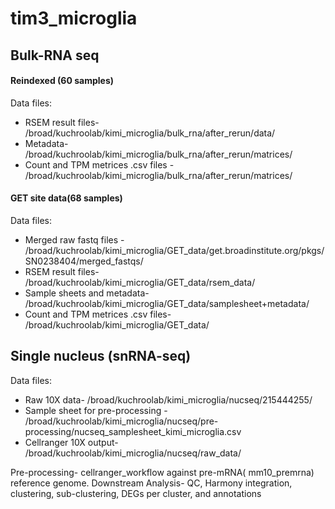 # tim3_microglia
## Bulk-RNA seq
#### Reindexed (60 samples)
Data files:
 - RSEM result files- /broad/kuchroolab/kimi_microglia/bulk_rna/after_rerun/data/
 - Metadata- /broad/kuchroolab/kimi_microglia/bulk_rna/after_rerun/matrices/
 - Count and TPM metrices .csv files - /broad/kuchroolab/kimi_microglia/bulk_rna/after_rerun/matrices/

#### GET site data(68 samples)
Data files:
 - Merged raw fastq files - /broad/kuchroolab/kimi_microglia/GET_data/get.broadinstitute.org/pkgs/SN0238404/merged_fastqs/
 - RSEM result files- /broad/kuchroolab/kimi_microglia/GET_data/rsem_data/
 - Sample sheets and metadata- /broad/kuchroolab/kimi_microglia/GET_data/samplesheet+metadata/
 - Count and TPM metrices .csv files- /broad/kuchroolab/kimi_microglia/GET_data/


## Single nucleus (snRNA-seq)

Data files:
- Raw 10X data- /broad/kuchroolab/kimi_microglia/nucseq/215444255/
- Sample sheet for pre-processing - /broad/kuchroolab/kimi_microglia/nucseq/pre-processing/nucseq_samplesheet_kimi_microglia.csv
- Cellranger 10X output- /broad/kuchroolab/kimi_microglia/nucseq/raw_data/

Pre-processing- cellranger_workflow against pre-mRNA( mm10_premrna) reference genome.
Downstream Analysis- QC, Harmony integration, clustering, sub-clustering, DEGs per cluster, and annotations


